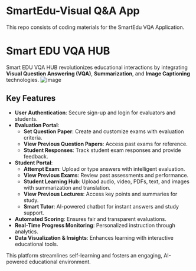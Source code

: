 # SmartEdu-Visual Q&A App
This repo consists of coding materials for the SmartEdu VQA Application.
# Smart EDU VQA HUB

Smart EDU VQA HUB revolutionizes educational interactions by integrating **Visual Question Answering (VQA)**, **Summarization**, and **Image Captioning** technologies.
![image](https://github.com/user-attachments/assets/8b4f75fc-a580-477f-b408-b76a310da5d8)

## Key Features
- **User Authentication**: Secure sign-up and login for evaluators and students.
- **Evaluation Portal**:
  - **Set Question Paper**: Create and customize exams with evaluation criteria.
  - **View Previous Question Papers**: Access past exams for reference.
  - **Student Responses**: Track student exam responses and provide feedback.
- **Student Portal**:
  - **Attempt Exam**: Upload or type answers with intelligent evaluation.
  - **View Previous Exams**: Review past assessments and performance.
  - **Student Learning Hub**: Upload audio, video, PDFs, text, and images with summarization and translation.
  - **View Previous Lectures**: Access key points and summaries for study.
  - **Smart Tutor**: AI-powered chatbot for instant answers and study support.
- **Automated Scoring**: Ensures fair and transparent evaluations.
- **Real-Time Progress Monitoring**: Personalized instruction through analytics.
- **Data Visualization & Insights**: Enhances learning with interactive educational tools.

This platform streamlines self-learning and fosters an engaging, AI-powered educational environment.
